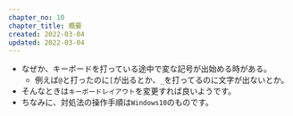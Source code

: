 ```yaml
---
chapter_no: 10
chapter_title: 概要
created: 2022-03-04
updated: 2022-03-04
---
```

- なぜか、キーボードを打っている途中で変な記号が出始める時がある。
  - 例えば`@`と打ったのに`[`が出るとか、`_`を打ってるのに文字が出ないとか。
- そんなときは`キーボードレイアウト`を変更すれば良いようです。
- ちなみに、対処法の操作手順は`Windows10`のものです。
